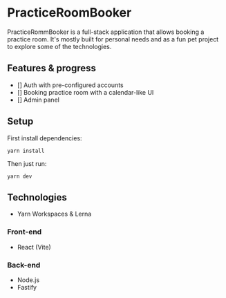 # PracticeRoomBooker

PracticeRommBooker is a full-stack application that allows booking a practice room. It's mostly built for personal needs and as a fun pet project to explore some of the technologies.

## Features & progress

- [] Auth with pre-configured accounts
- [] Booking practice room with a calendar-like UI
- [] Admin panel

## Setup

First install dependencies:

```
yarn install
```

Then just run:

```
yarn dev
```

## Technologies

- Yarn Workspaces & Lerna

### Front-end

- React (Vite)

### Back-end

- Node.js
- Fastify
